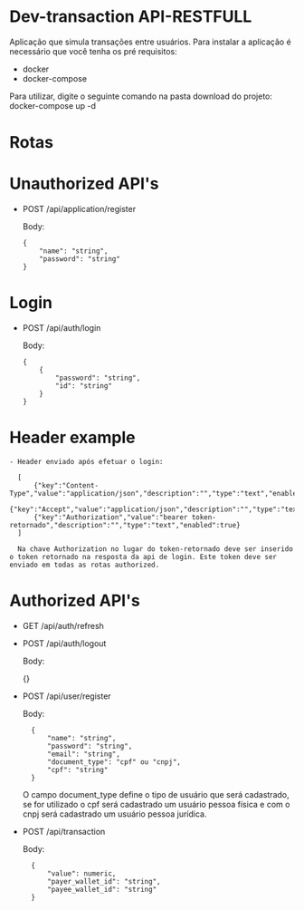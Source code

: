 # Dev-transaction API-RESTFULL
Aplicação que simula transações entre usuários. Para instalar a aplicação é necessário que você tenha os pré requisitos:
- docker
- docker-compose

Para utilizar, digite o seguinte comando na pasta download do projeto:
    docker-compose up -d

# Rotas
  # Unauthorized API's
  
  - POST /api/application/register

      Body:

        {
            "name": "string",
            "password": "string"
        }
  
  # Login
  
  - POST /api/auth/login
  
      Body:

        {
            {
                "password": "string",
                "id": "string"
            }
        }

  # Header example
    - Header enviado após efetuar o login:

      [
          {"key":"Content-Type","value":"application/json","description":"","type":"text","enabled":true},
          {"key":"Accept","value":"application/json","description":"","type":"text","enabled":true},
          {"key":"Authorization","value":"bearer token-retornado","description":"","type":"text","enabled":true}
      ]
  
      Na chave Authorization no lugar do token-retornado deve ser inserido o token retornado na resposta da api de login. Este token deve ser enviado em todas as rotas authorized.

  # Authorized API's

  - GET /api/auth/refresh

  - POST /api/auth/logout

      Body:

      {}

  - POST /api/user/register

      Body:

          {
              "name": "string",
              "password": "string",
              "email": "string",
              "document_type": "cpf" ou "cnpj",
              "cpf": "string"
          }

      O campo document_type define o tipo de usuário que será cadastrado, se for utilizado o cpf será cadastrado um usuário pessoa física e com o cnpj será cadastrado um usuário pessoa jurídica.

  - POST /api/transaction

      Body:

          {
              "value": numeric,
              "payer_wallet_id": "string",
              "payee_wallet_id": "string"
          }






